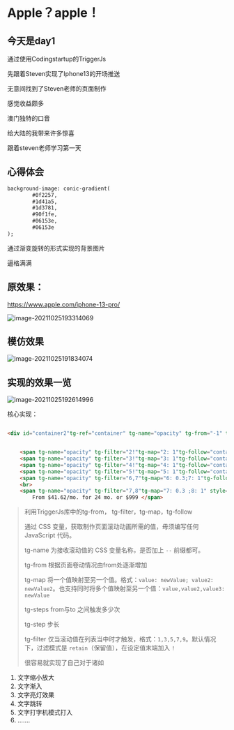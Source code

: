 # Apple？apple！



## 今天是day1

通过使用Codingstartup的TriggerJs

先跟着Steven实现了Iphone13的开场推送

无意间找到了Steven老师的页面制作

感觉收益颇多

澳门独特的口音

给大陆的我带来许多惊喜

跟着steven老师学习第一天

## 心得体会

```html
background-image: conic-gradient(
        #0f2257,
        #1d41a5,
        #1d3781,
        #90f1fe,
        #06153e,
        #06153e
);
```

通过渐变旋转的形式实现的背景图片

逼格满满

## 原效果：

https://www.apple.com/iphone-13-pro/

![image-20211025193314069](https://i.loli.net/2021/10/25/3xG8WsVlbN5YckQ.png)

## 模仿效果





![image-20211025191834074](https://i.loli.net/2021/10/25/ON1Tv4gK9Mns8ze.png)

## 实现的效果一览

![image-20211025192614996](https://i.loli.net/2021/10/25/2tZakQCsuHegmxq.png)

核心实现：

```html

<div id="container2"tg-ref="container" tg-name="opacity" tg-from="-1" tg-to="10"tg-step="1">


    <span tg-name="opacity" tg-filter="2!"tg-map="2: 1"tg-follow="container"> A dramatically more powerful camera system. </span>
    <span tg-name="opacity" tg-filter="3!"tg-map="3: 1"tg-follow="container"> A display so responsive, every interaction feels new again.</span>
    <span tg-name="opacity" tg-filter="4!"tg-map="4: 1"tg-follow="container"> The world’s fastest smartphone chip. Exceptional durability.</span>
    <span tg-name="opacity" tg-filter="5!"tg-map="5: 1"tg-follow="container"> And a huge leap in battery life.</span>
    <span tg-name="opacity" tg-filter="6,7"tg-map="6: 0.3;7: 1"tg-follow="container"> Let’s Pro.</span>
    <br>
    <span tg-name="opacity" tg-filter="7,8"tg-map="7: 0.3 ;8: 1" style=" font-size: 24px ">
        From $41.62/mo. for 24 mo. or $999 </span>

```

> 利用TriggerJs库中的tg-from， tg-filter，tg-map，tg-follow
>
> 通过 CSS 变量，获取制作页面滚动动画所需的值，毋须编写任何 JavaScript 代码。
>
> tg-name 为接收滚动值的 CSS 变量名称，是否加上 `--` 前缀都可。
>
> tg-from 根据页面卷动情况由from处逐渐增加
>
> tg-map 将一个值映射至另一个值。格式：`value: newValue; value2: newValue2`。也支持同时将多个值映射至另一个值：`value,value2,value3: newValue`
>
> tg-steps from与to 之间触发多少次
>
> tg-step 步长
>
> tg-filter   仅当滚动值在列表当中时才触发，格式：`1,3,5,7,9`。默认情况下，过滤模式是 `retain`（保留值），在设定值末端加入 `!`
>
> 很容易就实现了自己对于诸如
>

1. 文字缩小放大
2. 文字渐入
3. 文字亮灯效果
4. 文字跳转
5. 文字打字机模式打入
6. …….




